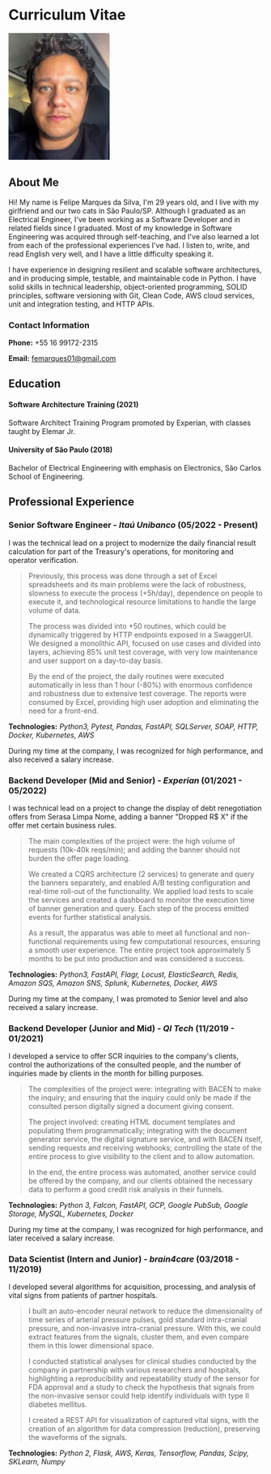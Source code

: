 # Curriculum Vitae

<img src="../me.JPG" alt="me" width="200"/>

## About Me

Hi! My name is Felipe Marques da Silva, I'm 29 years old, and I live with my girlfriend and our two cats in São
Paulo/SP. Although I graduated as an Electrical Engineer, I've been working as a Software Developer and in related
fields since I graduated. Most of my knowledge in Software Engineering was acquired through self-teaching, and I've also
learned a lot from each of the professional experiences I've had. I listen to, write, and read English very well, and I
have a little difficulty speaking it.

I have experience in designing resilient and scalable software architectures, and in producing simple, testable, and
maintainable code in Python. I have solid skills in technical leadership, object-oriented programming, SOLID principles,
software versioning with Git, Clean Code, AWS cloud services, unit and integration testing, and HTTP APIs.

### Contact Information

**Phone:** +55 16 99172-2315

**Email:** femarques01@gmail.com

## Education

#### Software Architecture Training (2021)

Software Architect Training Program promoted by Experian, with classes taught by Elemar Jr.

#### University of São Paulo (2018)

Bachelor of Electrical Engineering with emphasis on Electronics, São Carlos School of Engineering.

## Professional Experience

### **Senior Software Engineer** - *Itaú Unibanco* (05/2022 - Present)

I was the technical lead on a project to modernize the daily financial result calculation for part of the Treasury's
operations, for monitoring and operator verification.

> Previously, this process was done through a set of Excel spreadsheets and its main problems were the lack of
> robustness, slowness to execute the process (+5h/day), dependence on people to execute it, and technological resource
> limitations to handle the large volume of data.
>
> The process was divided into +50 routines, which could be dynamically triggered by HTTP endpoints exposed in a
> SwaggerUI. We designed a monolithic API, focused on use cases and divided into layers, achieving 85% unit test
> coverage,
> with very low maintenance and user support on a day-to-day basis.
>
> By the end of the project, the daily routines were executed automatically in less than 1 hour (-80%) with enormous
> confidence and robustness due to extensive test coverage. The reports were consumed by Excel, providing high user
> adoption and eliminating the need for a front-end.

**Technologies:** *Python3, Pytest, Pandas, FastAPI, SQLServer, SOAP, HTTP, Docker, Kubernetes, AWS*

During my time at the company, I was recognized for high performance, and also received a salary increase.

### **Backend Developer** (Mid and Senior) - *Experian* (01/2021 - 05/2022)

I was technical lead on a project to change the display of debt renegotiation offers from Serasa Limpa Nome, adding
a banner "Dropped R$ X" if the offer met certain business rules.

> The main complexities of the project were: the high volume of requests (10k-40k reqs/min); and adding the banner
> should not burden the offer page loading.
>
> We created a CQRS architecture (2 services) to generate and query the banners separately, and enabled A/B testing
> configuration and real-time roll-out of the functionality. We applied load tests to scale the services and created a
> dashboard to monitor the execution time of banner generation and query. Each step of the process emitted events for
> further statistical analysis.
>
> As a result, the apparatus was able to meet all functional and non-functional requirements using few computational
> resources, ensuring a smooth user experience. The entire project took approximately 5 months to be put into production
> and was considered a success.

**Technologies:** *Python3, FastAPI, Flagr, Locust, ElasticSearch, Redis, Amazon SQS, Amazon SNS, Splunk, Kubernetes,
Docker, AWS*

During my time at the company, I was promoted to Senior level and also received a salary increase.

### **Backend Developer** (Junior and Mid) - *QI Tech* (11/2019 - 01/2021)

I developed a service to offer SCR inquiries to the company's clients, control the authorizations of the consulted
people, and the number of inquiries made by clients in the month for billing purposes.

> The complexities of the project were: integrating with BACEN to make the inquiry; and ensuring that the inquiry could
> only be made if the consulted person digitally signed a document giving consent.
>
> The project involved: creating HTML document templates and populating them programmatically; integrating with the
> document generator service, the digital signature service, and with BACEN itself, sending requests and receiving
> webhooks; controlling the state of the entire process to give visibility to the client and to allow automation.
>
> In the end, the entire process was automated, another service could be offered by the company, and our clients
> obtained the necessary data to perform a good credit risk analysis in their funnels.

**Technologies:** *Python 3, Falcon, FastAPI, GCP, Google PubSub, Google Storage, MySQL, Kubernetes, Docker*

During my time at the company, I was recognized for high performance, and later received a salary increase.

### **Data Scientist** (Intern and Junior) - *brain4care* (03/2018 - 11/2019)

I developed several algorithms for acquisition, processing, and analysis of vital signs from patients of partner
hospitals.

> I built an auto-encoder neural network to reduce the dimensionality of time series of arterial pressure pulses,
> gold standard intra-cranial pressure, and non-invasive intra-cranial pressure. With this, we could extract features
> from the signals, cluster them, and even compare them in this lower dimensional space.
>
> I conducted statistical analyses for clinical studies conducted by the company in partnership with various researchers
> and hospitals, highlighting a reproducibility and repeatability study of the sensor for FDA approval and a study to
> check the hypothesis that signals from the non-invasive sensor could help identify individuals with type II diabetes
> mellitus.
>
> I created a REST API for visualization of captured vital signs, with the creation of an algorithm for data
> compression (reduction), preserving the waveforms of the signals.

**Technologies:** *Python 2, Flask, AWS, Keras, Tensorflow, Pandas, Scipy, SKLearn, Numpy*